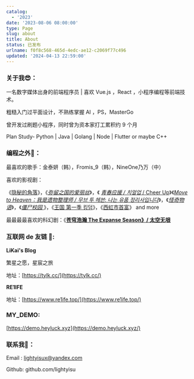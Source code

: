 ```yaml
---
catalog:
  - '2023'
date: '2023-08-06 08:00:00'
type: Page
slug: about
title: About
status: 已发布
urlname: f0f8c568-465d-4edc-ae12-c2069f77c496
updated: '2024-04-13 22:59:00'
---
```


### 关于我😎：


一名数字媒体出身的前端程序员 | 喜欢 Vue.js ，React ，小程序编程等前端技术。


粗糙入门过平面设计，不熟练掌握 AI ，PS，MasterGo


曾开发过刷题小程序，同时曾为资本家打工累积约 9 个月


Plan Study- Python | Java | Golang | Node | Flutter or maybe C++


### 编程之外🎉：


最喜欢的歌手：金泰妍（韩），Fromis_9（韩），NineOne乃万（中）


喜欢的影视剧：


《[隐秘的角落](https://movie.douban.com/subject/33404425/)》，《[_弥留之国的爱丽丝_](https://movie.douban.com/subject/35300122/)》，《 [_青春应援 / 치얼업_](https://movie.douban.com/subject/35561689/)[ / Cheer Up](https://movie.douban.com/subject/35561689/)》《[_Move to Heaven：我是遗物整理师 / 무브 투 헤븐: 나는 유품 정리사입니다_](https://movie.douban.com/subject/34929977/)》，《[_怪奇物语_](https://movie.douban.com/subject/27194292/)》，《[_僵尸校园_ ](https://movie.douban.com/subject/35030325/)》，《[王国 第一季 킹덤](https://movie.douban.com/subject/26947951/)》，《[西虹市首富](https://movie.douban.com/subject/27605698/)》 and more


最最最最喜欢的科幻剧：《[**苍穹浩瀚  The Expanse Season》/ 太空无垠** ](https://movie.douban.com/subject/25926851/) 


### 互联网 de 友链 🏃:


**LiKai's Blog**


繁星之愿，星宸之旅


地址：[https://tylk.cc/](https://tylk.cc/)


**RE1IFE**


地址：[https://www.re1ife.top/](https://www.re1ife.top/)


### MY_DEMO:


[https://demo.heyluck.xyz](https://demo.heyluck.xyz/)


### 联系我📱：


Email : lightyisux@yandex.com


Github: github.com/lightyisu

